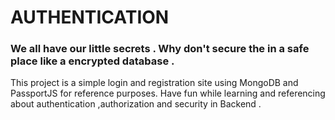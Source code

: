# AUTHENTICATION

### We all have our little secrets . Why don't secure the in a safe place like a encrypted database . 

This project is a simple login and registration site using MongoDB and PassportJS for reference purposes. 
Have fun while learning and referencing about authentication ,authorization and security in Backend .
